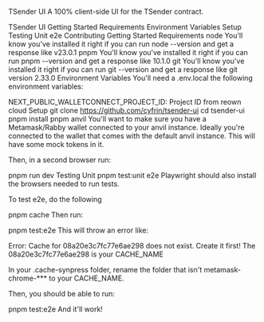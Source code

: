 TSender UI
A 100% client-side UI for the TSender contract.


TSender UI
Getting Started
Requirements
Environment Variables
Setup
Testing
Unit
e2e
Contributing
Getting Started
Requirements
node
You'll know you've installed it right if you can run node --version and get a response like v23.0.1
pnpm
You'll know you've installed it right if you can run pnpm --version and get a response like 10.1.0
git
You'll know you've installed it right if you can run git --version and get a response like git version 2.33.0
Environment Variables
You'll need a .env.local the following environment variables:

NEXT_PUBLIC_WALLETCONNECT_PROJECT_ID: Project ID from reown cloud
Setup
git clone https://github.com/cyfrin/tsender-ui
cd tsender-ui
pnpm install
pnpm anvil
You'll want to make sure you have a Metamask/Rabby wallet connected to your anvil instance. Ideally you're connected to the wallet that comes with the default anvil instance. This will have some mock tokens in it.

Then, in a second browser run:

pnpm run dev
Testing
Unit
pnpm test:unit
e2e
Playwright should also install the browsers needed to run tests.

To test e2e, do the following

pnpm cache
Then run:

pnpm test:e2e
This will throw an error like:

Error: Cache for 08a20e3c7fc77e6ae298 does not exist. Create it first!
The 08a20e3c7fc77e6ae298 is your CACHE_NAME

In your .cache-synpress folder, rename the folder that isn't metamask-chrome-*** to your CACHE_NAME.

Then, you should be able to run:

pnpm test:e2e
And it'll work!

